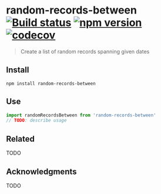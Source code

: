 # random-records-between [![Build status](https://travis-ci.org/strong-roots-capital/random-records-between.svg?branch=master)](https://travis-ci.org/strong-roots-capital/random-records-between) [![npm version](https://img.shields.io/npm/v/random-records-between.svg)](https://npmjs.org/package/random-records-between) [![codecov](https://codecov.io/gh/strong-roots-capital/random-records-between/branch/master/graph/badge.svg)](https://codecov.io/gh/strong-roots-capital/random-records-between)

> Create a list of random records spanning given dates

## Install

``` shell
npm install random-records-between
```

## Use

``` typescript
import randomRecordsBetween from 'random-records-between'
// TODO: describe usage
```

## Related

TODO

## Acknowledgments

TODO
